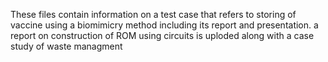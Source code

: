 These files contain information on a test case that refers to storing of vaccine using a biomimicry method including its report and presentation.
a report on construction of ROM using circuits is uploded along with a case study of waste managment
